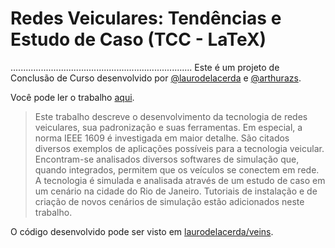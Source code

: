 # Redes Veiculares: Tendências e Estudo de Caso (TCC - LaTeX)

........................................................................
Este é um projeto de Conclusão de Curso desenvolvido por
[@laurodelacerda](https://github.com/laurodelacerda) e
[@arthurazs](https://github.com/arthurazs).

Você pode ler o trabalho [aqui](LA_TCC_V1.pdf).

> Este trabalho descreve o desenvolvimento da tecnologia de redes
> veiculares, sua padronização e suas ferramentas. Em especial, a
> norma IEEE 1609 é investigada em maior detalhe. São citados diversos
> exemplos de aplicações possíveis para a tecnologia veicular.
> Encontram-se analisados diversos softwares de simulação que, quando
> integrados, permitem que os veículos se conectem em rede. A tecnologia
> é simulada e analisada através de um estudo de caso em um cenário na
> cidade do Rio de Janeiro. Tutoriais de instalação e de criação de
> novos cenários de simulação estão adicionados neste trabalho.

O código desenvolvido pode ser visto em
[laurodelacerda/veins](https://github.com/laurodelacerda/veins).
